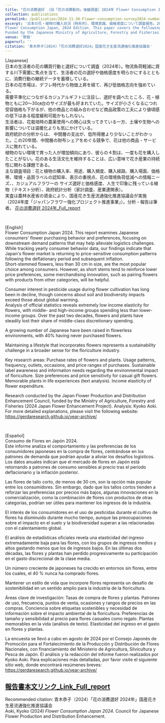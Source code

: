 ```yaml
---
title: "花の消費選好 （旧「花の消費動向」後継調査）2024年 Flower Consumption Japan 2024"
collection: publications 
permalink: /publication/2024-11-30-Flower-consumption-survey2024-number-28
excerpt: '日本の花・植物の購入状況（時系列）、環境意識、価格感度について調査報告。2024年8月実施。継続データに加え、物流問題対応の手掛かりとして、需要平準化につながるカジュアルギフトに焦点を当て、規格や商品への生活者のニーズを調べた。  
Flower Consumption Japan, 2024 Edition. This paper covers the following topics: trends in flower purchases (time-series data), the demand for sustainable floriculture, and preferences for casual gift flowers. 
Funded by the Japanese Ministry of Agriculture, Forestry and Fisheries, as part of the Japan Flower Enhancement Project Promotion Program (FY2024).'
venue: '寄稿'
paperurl: ''
citation: '青木恭子(2024)「花の消費選好2024」国産花き生産流通強化推進協議会'
---
```


[Japanese]   
日本の生活者の花の購買行動と選好について調査（2024年）。物流負荷軽減に資する川下需要に焦点を当て、生活者の花の選好や価格感度を明らかにするとともに、消費行動の継続データを蓄積している。  
日本の花市場は、デフレ時代から物価上昇を経て、再び低価格志向を強めている。  
需要平準化につながるカジュアルギフトに注目し、選好を調べたところ、花・植物ともに20～30㎝台のサイズが最も好まれていた。サイズが小さくなるにつれ受容価格も下がるが、他の商品との組み合わせなど商品政策の工夫により値頃感の低下はある程度緩和可能かもしれない。  
生活者は、花栽培時の農薬使用への関心は失ってきている一方、土壌や生物への影響については温暖化よりも気にかけている。  
政府統計の分析からは、 中間層の支出が、低所得層より少ないことがわかった。この20年間、中間層の財布シェアをめぐる競争で、花は他の商品・サービスに敗れている。  
植物のない環境で育った人が増加傾向にあり、彼らの４割は、一度も花を購入したことがない。花のある生活文化を維持することは、広い意味で花き産業の持続性に関わる課題である。  
主な調査項目：花と植物の購入率、用途、購入頻度、購入経路、購入場面、価格帯、環境・品質ラベルの認知率、表示の重視点、花の環境負荷低減への情報ニーズ、、カジュアルフラワーの サイズ選好と価格感度、人生で印象に残っている植物（テキスト分析）、政府統計分析（家計調査、産業連関表）。   
実査は農林水産省の資金により、国産花き生産流通強化推進協議会が実施（2024年度「ジャパンフラワー強化プロジェクト推進事業」）。分析・報告は筆者。 [花の消費選好 2024年_Full_report](https://www.researchgate.net/publication/386566889_huanoxiaofeixuanhao_2024nian_baogaoshu_Flower_Consumption_Japan_2024)      
 
 <br>

[English]   
Flower Consumption Japan 2024. This report examines Japanese consumers' flower purchasing behavior and preferences, focusing on downstream demand patterns that may help alleviate logistics challenges. While tracking yearly consumer behavior data, our findings indicate that Japan's flower market is returning to price-sensitive consumption patterns following the deflationary period and subsequent inflation.   
Short-stemmed flowers, less than 30 cm in size, are the most popular choice among consumers. However, as short stems tend to reinforce lower price preferences, some merchandising innovation, such as pairing flowers with products from other categories, will be helpful.   

Consumer interest in pesticide usage during flower cultivation has long been in decline, though concerns about soil and biodiversity impacts exceed those about global warming.   
Analysis of official statistics reveals extremely low income elasticity for flowers, with middle- and high-income groups spending less than lower-income groups. Over the past two decades, flowers and plants have steadily lost their share of middle-class discretionary spending.   

A growing number of Japanese have been raised in flowerless environments, with 40% having never purchased flowers.   

Maintaining a lifestyle that incorporates flowers represents a sustainability challenge in a broader sense for the floriculture industry.   

Key research areas: Purchase rates of flowers and plants. Usage patterns, frequency, outlets, occasions, and price ranges of purchases. Sustainable label awareness and information needs regarding the environmental impact of floriculture. Size preferences and price sensitivity for casual gift flowers. Memorable plants in life experiences (text analysis). Income elasticity of flower expenditure.   

Research conducted by the Japan Flower Production and Distribution Enhancement Council, funded by the Ministry of Agriculture, Forestry and Fisheries (2024 Japan Flower Enhancement Project). Analysis: Kyoko Aoki.
For more detailed explanations, please visit the following website: https://gerdaresearch.github.io/year-archive/   

<br>

[Español]  
Consumo de Flores en Japón 2024.  
Este informe analiza el comportamiento y las preferencias de los consumidores japoneses en la compra de flores, centrándose en los patrones de demanda que podrían ayudar a aliviar los desafíos logísticos. Los datos anuales indican que el mercado de flores en Japón está retornando a patrones de consumo sensibles al precio tras el período deflacionario y la inflación posterior.  

Las flores de tallo corto, de menos de 30 cm, son la opción más popular entre los consumidores. Sin embargo, dado que los tallos cortos tienden a reforzar las preferencias por precios más bajos, algunas innovaciones en la comercialización, como la combinación de flores con productos de otras categorías, podrían ser útiles para mantener los ingresos de la industria.  

El interés de los consumidores en el uso de pesticidas durante el cultivo de flores ha disminuido durante mucho tiempo, aunque las preocupaciones sobre el impacto en el suelo y la biodiversidad superan a las relacionadas con el calentamiento global.  

El análisis de estadísticas oficiales revela una elasticidad del ingreso extremadamente baja para las flores, con los grupos de ingresos medios y altos gastando menos que los de ingresos bajos. En las últimas dos décadas, las flores y plantas han perdido progresivamente su participación en el gasto discrecional de la clase media.  

Un número creciente de japoneses ha crecido en entornos sin flores, entre los cuales, el 40 % nunca ha comprado flores.  

Mantener un estilo de vida que incorpore flores representa un desafío de sostenibilidad en un sentido amplio para la industria de la floricultura.

Áreas clave de investigación: Tasas de compra de flores y plantas.
Patrones de uso, frecuencia, puntos de venta, ocasiones y rangos de precios en las compras. Conciencia sobre etiquetas sostenibles y necesidad de información sobre el impacto ambiental de la floricultura. Preferencias de tamaño y sensibilidad al precio para flores casuales como regalo. Plantas memorables en la vida (análisis de texto). Elasticidad del ingreso en el gasto en flores y plantas.

La encuesta se llevó a cabo en agosto de 2024 por el Consejo Japonés de Promoción para el Fortalecimiento de la Producción y Distribución de Flores Nacionales, con financiamiento del Ministerio de Agricultura, Silvicultura y Pesca de Japón.  El análisis y la redacción del informe fueron realizados por Kyoko Aoki.  Para explicaciones más detalladas, por favor visite el siguiente sitio web, donde encontrará resúmenes breves: https://gerdaresearch.github.io/year-archive/  


## [報告書本文リンク_Link_Full_report](https://www.researchgate.net/publication/386566889_huanoxiaofeixuanhao_2024nian_baogaoshu_Flower_Consumption_Japan_2024)  
Recommended citation: 青木恭子（2024）「花の消費選好 2024年」国産花き生産流通強化推進協議会  
Aoki, Kyoko (2024) *Flower Consumption Japan 2024*. Council for Japanese Flower Production and Distribution Enhancement.   
<br>   
